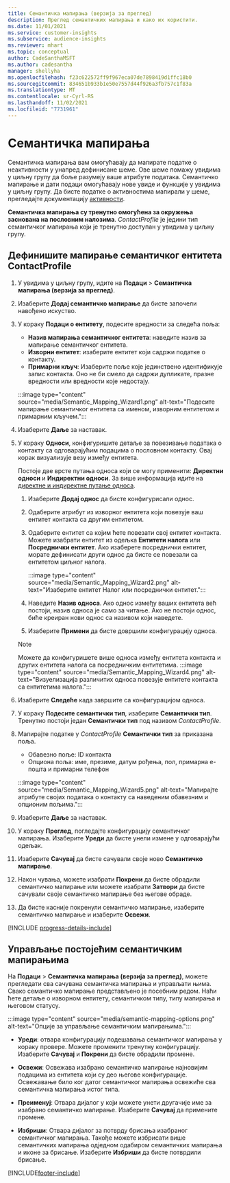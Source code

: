 ```yaml
---
title: Семантичка мапирања (верзија за преглед)
description: Преглед семантичких мапирања и како их користити.
ms.date: 11/01/2021
ms.service: customer-insights
ms.subservice: audience-insights
ms.reviewer: mhart
ms.topic: conceptual
author: CadeSanthaMSFT
ms.author: cadesantha
manager: shellyha
ms.openlocfilehash: f23c622572ff9f967eca07de7898419d1ffc18b0
ms.sourcegitcommit: 834651b933b1e50e7557d44f926a3fb757c1f83a
ms.translationtype: MT
ms.contentlocale: sr-Cyrl-RS
ms.lasthandoff: 11/02/2021
ms.locfileid: "7731961"
---
```

# <a name="semantic-mappings"></a>Семантичка мапирања

Семантичка мапирања вам омогућавају да мапирате податке о неактивности у унапред дефинисане шеме. Ове шеме помажу увидима у циљну групу да боље разумеју ваше атрибуте података. Семантичко мапирање и дати подаци омогућавају нове увиде и функције у увидима у циљну групу. Да бисте податке о активностима мапирали у шеме, прегледајте документацију [активности](activities.md).

**Семантичка мапирања су тренутно омогућена за окружења заснована на пословним налозима**. *ContactProfile* је једини тип семантичког мапирања који је тренутно доступан у увидима у циљну групу.

## <a name="define-a-contactprofile-semantic-entity-mapping"></a>Дефинишите мапирање семантичког ентитета ContactProfile

1. У увидима у циљну групу, идите на **Подаци** > **Семантичка мапирања (верзија за преглед)**.

1. Изаберите **Додај семантичко мапирање** да бисте започели навођено искуство.

1. У кораку **Подаци о ентитету**, подесите вредности за следећа поља:

   - **Назив мапирања семантичког ентитета**: наведите назив за мапирање семантичког ентитета.
   - **Изворни ентитет**: изаберите ентитет који садржи податке о контакту.
   - **Примарни кључ**: Изаберите поље које јединствено идентификује запис контакта. Оно не би смело да садржи дупликате, празне вредности или вредности које недостају.

   :::image type="content" source="media/Semantic_Mapping_Wizard1.png" alt-text="Подесите мапирање семантичког ентитета са именом, изворним ентитетом и примарним кључем.":::

1. Изаберите **Даље** за наставак.

1. У кораку **Односи**, конфигуришите детаље за повезивање података о контакту са одговарајућим подацима о пословном контакту. Овај корак визуализује везу између ентитета.  

   Постоје две врсте путања односа који се могу применити: **Директни односи** и **Индиректни односи**. За више информација идите на [директне и индиректне путање односа](relationships.md#relationship-paths).

   1. Изаберите **Додај однос** да бисте конфигурисали однос.
   1. Одаберите атрибут из изворног ентитета који повезује ваш ентитет контакта са другим ентитетом.
   1. Одаберите ентитет са којим ћете повезати свој ентитет контакта. Можете изабрати ентитет из одељка **Ентитети налога** или **Посреднички ентитет**. Ако изаберете посреднички ентитет, морате дефинисати други однос да бисте се повезали са ентитетом циљног налога.

      :::image type="content" source="media/Semantic_Mapping_Wizard2.png" alt-text="Изаберите ентитет Налог или посреднички ентитет.":::

   1. Наведите **Назив односа**. Ако однос између ваших ентитета већ постоји, назив односа је само за читање. Ако не постоји однос, биће креиран нови однос са називом који наведете.
   1. Изаберите **Примени** да бисте довршили конфигурацију односа.

   > [!NOTE]
   > Можете да конфигуришете више односа између ентитета контакта и других ентитета налога са посредничким ентитетима.
   >  :::image type="content" source="media/Semantic_Mapping_Wizard4.png" alt-text="Визуелизација различитих односа повезује ентитете контакта са ентитетима налога.":::

1. Изаберите **Следеће** када завршите са конфигурацијом односа.

1. У кораку **Подесите семантички тип**, изаберите **Семантички тип**. Тренутно постоји један **Семантички тип** под називом *ContactProfile*.

1. Мапирајте податке у *ContactProfile* **Семантички тип** за приказана поља.
   - Обавезно поље: ID контакта
   - Опциона поља: име, презиме, датум рођења, пол, примарна е-пошта и примарни телефон

   :::image type="content" source="media/Semantic_Mapping_Wizard5.png" alt-text="Мапирајте атрибуте својих података о контакту са наведеним обавезним и опционим пољима.":::

1. Изаберите **Даље** за наставак.

1. У кораку **Преглед**, погледајте конфигурацију семантичког мапирања. Изаберите **Уреди** да бисте унели измене у одговарајући одељак.

1. Изаберите **Сачувај** да бисте сачували своје ново **Семантичко мапирање**.

1. Након чувања, можете изабрати **Покрени** да бисте обрадили семантичко мапирање или можете изабрати **Затвори** да бисте сачували своје семантичко мапирање без његове обраде.

1. Да бисте касније покренули семантичко мапирање, изаберите семантичко мапирање и изаберите **Освежи**.

[!INCLUDE [progress-details-include](../includes/progress-details-pane.md)]

## <a name="manage-existing-semantic-mappings"></a>Управљање постојећим семантичким мапирањима

На **Подаци** > **Семантичка мапирања (верзија за преглед)**, можете прегледати сва сачувана семантичка мапирања и управљати њима. Свако семантичко мапирање представљено је посебним редом. Наћи ћете детаље о изворном ентитету, семантичком типу, типу мапирања и његовом статусу.

:::image type="content" source="media/semantic-mapping-options.png" alt-text="Опције за управљање семантичким мапирањима.":::

- **Уреди**: отвара конфигурацију подешавања семантичког мапирања у кораку провере. Можете променити тренутну конфигурацију. Изаберите **Сачувај** и **Покрени** да бисте обрадили промене.

- **Освежи**: Освежава изабрано семантичко мапирање најновијим подацима из ентитета који су део његове конфигурације. Освежавање било ког датог семантичког мапирања освежиће сва семантичка мапирања истог типа.

- **Преименуј**: Отвара дијалог у који можете унети другачије име за изабрано семантичко мапирање. Изаберите **Сачувај** да примените промене.

- **Избриши**: Отвара дијалог за потврду брисања изабраног семантичког мапирања. Такође можете избрисати више семантичких мапирања одједном одабиром семантичких мапирања и иконе за брисање. Изаберите **Избриши** да бисте потврдили брисање.


[!INCLUDE[footer-include](../includes/footer-banner.md)]
